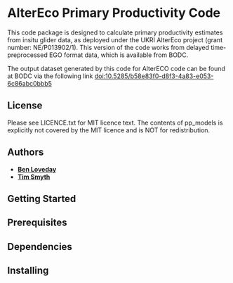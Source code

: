 # AlterEco Primary Productivity Code
 
This code package is designed to calculate primary productivity estimates from 
insitu glider data, as deployed under the UKRI AlterEco project (grant number: NE/P013902/1).
This version of the code works from delayed time-preprocessed EGO format data, 
which is available from BODC.

The output dataset generated by this code for AlterECO code can be found at BODC 
via the following link 
<a href="https://www.bodc.ac.uk/data/published_data_library/catalogue/10.5285/b58e83f0-d8f3-4a83-e053-6c86abc0bbb5/">doi:10.5285/b58e83f0-d8f3-4a83-e053-6c86abc0bbb5</a>

## License
 
Please see LICENCE.txt for MIT licence text. The contents of pp_models is
explicitly not covered by the MIT licence and is NOT for redistribution.

## Authors
* [**Ben Loveday**](mailto://Ben.Loveday@innoflair.com)
* [**Tim Smyth**](mailto://tjsm@pml.ac.uk)

## Getting Started

## Prerequisites

## Dependencies

## Installing